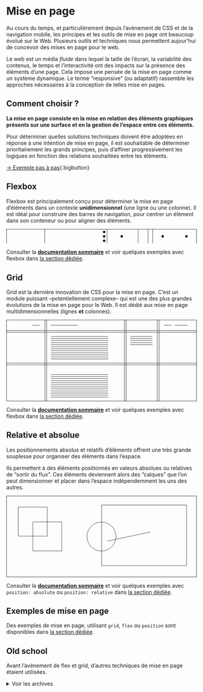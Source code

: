 # Mise en page

Au cours du temps, et particulièrement depuis l’avènement de CSS et de la navigation mobile, les principes et les outils de mise en page ont beaucoup évolué sur le Web. Plusieurs outils et techniques nous permettent aujour’hui de concevoir des mises en page pour le web.

Le web est un média *fluide* dans lequel la taille de l’écran, la variabilité des contenus, le temps et l’interactivité ont des impacts sur la présence des éléments d’une page. Cela impose une pensée de la mise en page comme un système dynamique. Le terme “responsive” (ou adaptatif) rassemble les approches nécessaires à la conception de telles mise en pages.

## Comment choisir ?

**La mise en page consiste en la mise en relation des éléments graphiques présents sur une surface et en la gestion de l’espace entre ces éléments.**

Pour déterminer quelles solutions techniques doivent être adoptées en réponse à une intention de mise en page, il est souhaitable de déterminer prioritairement les grands principes, puis d’affiner progressivement les logiques en fonction des relations souhaitées entre les éléments.

[→ Exemple pas à pas](step-by-step){.bigbutton}



## Flexbox

Flexbox est principalement conçu pour déterminer la mise en page d’éléments dans un contexte **unidimensionnel** (une ligne ou une colonne).
Il est idéal pour construire des barres de navigation, pour centrer un élément dans son conteneur ou pour aligner des éléments. 

<svg width="650" height="50" viewBox="0 0 650 50" fill="none" xmlns="http://www.w3.org/2000/svg">
<rect x="0.5" y="0.5" width="649" height="49" stroke="black"/>
<path d="M131 0V50" stroke="black"/>
<path d="M344 0V50" stroke="black"/>
<path d="M450 0V50" stroke="black"/>
<path d="M484 0V50" stroke="black"/>
<path d="M500 0V50" stroke="black"/>
<circle cx="334" cy="10" r="4" fill="black"/>
<circle cx="334" cy="25" r="4" fill="black"/>
<circle cx="394" cy="25" r="4" fill="black"/>
<circle cx="534" cy="25" r="4" fill="black"/>
<circle cx="615" cy="25" r="4" fill="black"/>
<circle cx="334" cy="40" r="4" fill="black"/>
</svg>

Consulter la [**documentation sommaire**](../flexbox/) et voir quelques exemples avec flexbox dans [la section dédiée](../../../exemples/#flex).

## Grid

Grid est la dernière innovation de CSS pour la mise en page. C’est un module puissant –potentiellement complexe– qui est une des plus grandes évolutions de la mise en page pour le Web. Il est dédié aux mise en page multidimensionnelles (lignes **et** colonnes). 

<svg width="650" height="277" viewBox="0 0 650 277" fill="none" xmlns="http://www.w3.org/2000/svg">
<rect x="0.5" y="0.5" width="649" height="276" stroke="black"/>
<rect x="131.5" y="0.5" width="6" height="276" stroke="black"/>
<rect x="403.5" y="0.5" width="6" height="276" stroke="black"/>
<rect x="-0.5" y="-0.5" width="6" height="649" transform="matrix(4.37114e-08 -1 -1 -4.37114e-08 649 42)" stroke="black"/>
<rect x="-0.5" y="-0.5" width="6" height="649" transform="matrix(4.37114e-08 -1 -1 -4.37114e-08 649 153)" stroke="black"/>
<rect x="515.5" y="0.5" width="6" height="276" stroke="black"/>
<line x1="152" y1="56.5" x2="348" y2="56.5" stroke="black"/>
<line x1="152" y1="18.5" x2="244" y2="18.5" stroke="black"/>
<line x1="89" y1="18.5" x2="115" y2="18.5" stroke="black"/>
<line x1="538" y1="18.5" x2="564" y2="18.5" stroke="black"/>
<line x1="575" y1="18.5" x2="619" y2="18.5" stroke="black"/>
<line x1="423" y1="56.5" x2="499" y2="56.5" stroke="black"/>
<line x1="152" y1="63.5" x2="348" y2="63.5" stroke="black"/>
<line x1="423" y1="63.5" x2="499" y2="63.5" stroke="black"/>
<line x1="152" y1="70.5" x2="348" y2="70.5" stroke="black"/>
<line x1="423" y1="70.5" x2="499" y2="70.5" stroke="black"/>
<line x1="152" y1="77.5" x2="348" y2="77.5" stroke="black"/>
<line x1="423" y1="77.5" x2="499" y2="77.5" stroke="black"/>
<line x1="152" y1="84.5" x2="348" y2="84.5" stroke="black"/>
<line x1="423" y1="84.5" x2="499" y2="84.5" stroke="black"/>
<line x1="152" y1="91.5" x2="348" y2="91.5" stroke="black"/>
<line x1="152" y1="98.5" x2="348" y2="98.5" stroke="black"/>
<line x1="152" y1="105.5" x2="348" y2="105.5" stroke="black"/>
<line x1="152" y1="112.5" x2="348" y2="112.5" stroke="black"/>
<line x1="152" y1="119.5" x2="348" y2="119.5" stroke="black"/>
<line x1="152" y1="126.5" x2="348" y2="126.5" stroke="black"/>
<line x1="152" y1="133.5" x2="348" y2="133.5" stroke="black"/>
<line x1="152" y1="186.5" x2="348" y2="186.5" stroke="black"/>
<line x1="152" y1="193.5" x2="348" y2="193.5" stroke="black"/>
<line x1="152" y1="200.5" x2="348" y2="200.5" stroke="black"/>
<line x1="152" y1="207.5" x2="348" y2="207.5" stroke="black"/>
<line x1="152" y1="214.5" x2="348" y2="214.5" stroke="black"/>
<line x1="152" y1="221.5" x2="348" y2="221.5" stroke="black"/>
<line x1="152" y1="228.5" x2="348" y2="228.5" stroke="black"/>
<line x1="152" y1="235.5" x2="348" y2="235.5" stroke="black"/>
<line x1="152" y1="242.5" x2="348" y2="242.5" stroke="black"/>
<line x1="152" y1="249.5" x2="348" y2="249.5" stroke="black"/>
<line x1="152" y1="256.5" x2="348" y2="256.5" stroke="black"/>
<line x1="152" y1="263.5" x2="348" y2="263.5" stroke="black"/>
</svg>

Consulter la [**documentation sommaire**](../../css/grid/) et voir quelques exemples avec flexbox dans [la section dédiée](../../../exemples/#flex).


## Relative et absolue

Les positionnements absolus et relatifs d’éléments offrent une très grande souplesse pour organiser des éléments dans l’espace.

Ils permettent à des éléments positionnés en valeurs absolues ou relatives de “sortir du flux”. Ces éléments deviennent alors des “calques” que l’on peut dimensionner et placer dans l’espace indépendemment les uns des autres.

<svg width="650" height="277" viewBox="0 0 650 277" fill="none" xmlns="http://www.w3.org/2000/svg">
<rect x="0.5" y="0.5" width="649" height="276" stroke="black"/>
<path d="M40.5 38.5H139.5V137.5H40.5V38.5Z" stroke="black"/>
<path d="M325.5 31.5H615.5V238.5H325.5V31.5Z" stroke="black"/>
<path d="M90.5 89H189.5V188H90.5V89Z" stroke="black"/>
<circle cx="325" cy="139" r="49.5" stroke="black"/>
<line x1="344.897" y1="154.511" x2="491.897" y2="123.511" stroke="black"/>
</svg>

Consulter la [**documentation sommaire**](../../css/positions/) et voir quelques exemples avec `position: absolute` ou `position: relative` dans [la section dédiée](../../../exemples/#positions).




## Exemples de mise en page

Des exemples de mise en page, utilisant `grid`, `flex` ou `position` sont disponibles dans [la section dédiée](../../../exemples/#layout).



## Old school

Avant l’avènement de flex et grid, d’autres techniques de mise en page étaient utilisées. 
<details>

<summary>Voir les archives</summary>

<div  markdown="1">


### Tableaux, lignes et cellules

Avant CSS, on utilisait les éléments `<table>`, leurs `<tr>` (lignes) et `<td>` (cellules) pour mettre en page les sites web. Pour créer des espaces dans la mise en page, on utilisait des images transparentes (`spacer.gif`) en forçant leurs tailles. C’était douloureux, inefficace et non-sémantique au possible (les `<table>` sont dédiées à l’affichage de données tabulaires).

Voir [le site de Libération en 2000, sur web.archive.org](https://web.archive.org/web/20000809010933/http://www.liberation.fr/).

### Propriétés `float` et `inline-block`

Les propriétés CSS `float:left|right` et `display:inline-block` ont ensuite permis de créer des mise en pages plus souples, et de retrouver la dimension sémantique. Ces techniques, bien que souffrant de nombreuses limites, sont matures et efficientes, mais ont été supplantées depuis par les modules CSS Grid et Flexbox.

Voir l’[archive de la documentation sur `float` et `inline-block`](../floats/).

</div>

</details>